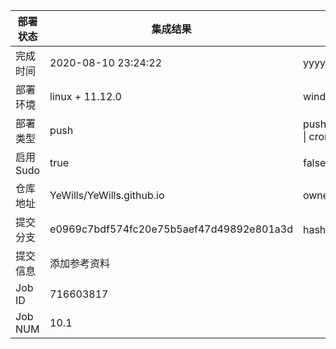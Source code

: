 部署状态 | 集成结果 | 参考值
---|---|---
完成时间 | 2020-08-10 23:24:22 | yyyy-mm-dd hh:mm:ss
部署环境 | linux + 11.12.0 | window \| linux + stable
部署类型 | push | push \| pull_request \| api \| cron
启用Sudo | true | false \| true
仓库地址 | YeWills/YeWills.github.io | owner_name/repo_name
提交分支 | e0969c7bdf574fc20e75b5aef47d49892e801a3d | hash 16位
提交信息 | 添加参考资料 |
Job ID   | 716603817 |
Job NUM  | 10.1 |
